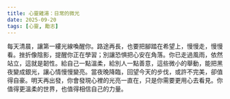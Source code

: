 ```yaml
---
title: 心靈雞湯：日常的微光
date: 2025-09-20
tags: [心靈, 勵志]
---
```


每天清晨，讓第一縷光線喚醒你。路途再長，也要把腳踏在希望上，慢慢走，慢慢看。挫折像陰影，提醒你正在學習；別讓恐惧把心安在角落。你已走過風雨，依然站立，這就是韌性。給自己一點溫柔，給別人一點善意，這些微小的舉動，能把黑夜變成銀光，讓心情慢慢變亮。當夜晚降臨，回望今天的步伐，或許不完美，卻值得自豪。明天再出發，你會發現心裡的光亮一直在，只是你需要更用心去看見。你值得更溫柔的世界，也值得相信自己的力量。